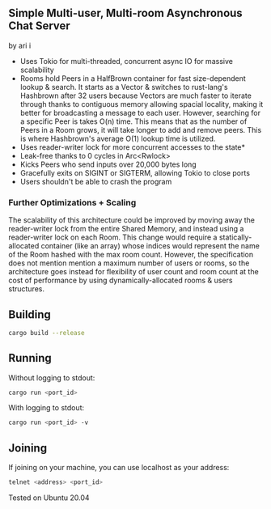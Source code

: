## Simple Multi-user, Multi-room Asynchronous Chat Server
by ari i

+ Uses Tokio for multi-threaded, concurrent async IO for massive scalability
+ Rooms hold Peers in a HalfBrown container for fast size-dependent lookup & 
  search. It starts as a Vector & switches to rust-lang's Hashbrown after 32 
  users because Vectors are much faster to iterate through thanks to 
  contiguous memory allowing spacial locality, making it better for 
  broadcasting a message to each user. However, searching for a specific Peer 
  is takes O(n) time. This means that as the number of Peers in a Room grows, 
  it will take longer to add and remove peers. This is where Hashbrown's average 
  O(1) lookup time is utilized.
+ Uses reader-writer lock for more concurrent accesses to the state*
+ Leak-free thanks to 0 cycles in Arc<Rwlock<T>>
+ Kicks Peers who send inputs over 20,000 bytes long
+ Gracefully exits on SIGINT or SIGTERM, allowing Tokio to close ports
+ Users shouldn't be able to crash the program

### Further Optimizations + Scaling
The scalability of this architecture could be improved by moving away the 
reader-writer lock from the entire Shared Memory, and instead using a 
reader-writer lock on each Room. This change would require a statically-allocated
container (like an array) whose indices would represent the name of the Room hashed 
with the max room count. However, the specification does not mention
mention a maximum number of users or rooms, so the architecture goes instead for
flexibility of user count and room count at the cost of performance by using 
dynamically-allocated rooms & users structures.

## Building
```sh
cargo build --release
```

## Running
Without logging to stdout:
```sh
cargo run <port_id>
```
With logging to stdout:
```sh
cargo run <port_id> -v
```

## Joining
If joining on your machine, you can use localhost as your address:
```sh
telnet <address> <port_id>
```

Tested on Ubuntu 20.04